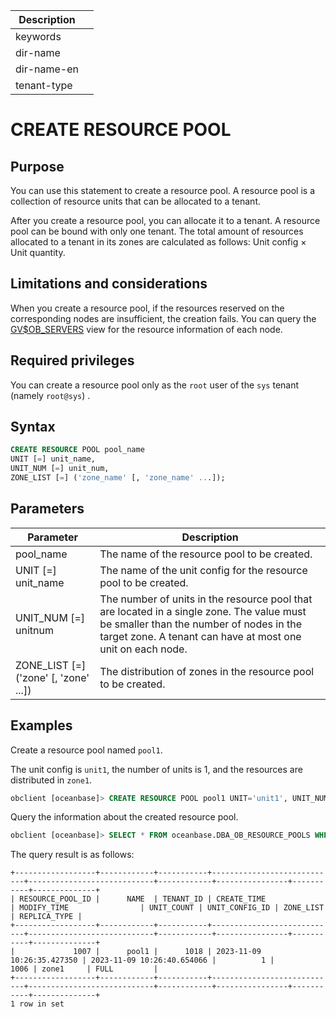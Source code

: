 | Description   |                 |
|---------------|-----------------|
| keywords      |                 |
| dir-name      |                 |
| dir-name-en   |                 |
| tenant-type   |                 |

# CREATE RESOURCE POOL

## Purpose

You can use this statement to create a resource pool. A resource pool is a collection of resource units that can be allocated to a tenant.

After you create a resource pool, you can allocate it to a tenant. A resource pool can be bound with only one tenant. The total amount of resources allocated to a tenant in its zones are calculated as follows: Unit config × Unit quantity.

## Limitations and considerations

When you create a resource pool, if the resources reserved on the corresponding nodes are insufficient, the creation fails. You can query the [GV$OB_SERVERS](../../../700.system-views/300.system-view-of-sys-tenant/300.performance-view-of-sys-tenant/3200.gv-ob_servers-of-sys-tenant.md) view for the resource information of each node.

## Required privileges

You can create a resource pool only as the `root` user of the `sys` tenant (namely `root@sys`) .

## Syntax

```sql
CREATE RESOURCE POOL pool_name
UNIT [=] unit_name,
UNIT_NUM [=] unit_num,
ZONE_LIST [=] ('zone_name' [, 'zone_name' ...]);
```

## Parameters

| **Parameter** | **Description** |
|-------------------------------------------|---------------------------------------------------------------|
| pool_name | The name of the resource pool to be created.  |
| UNIT \[=\] unit_name | The name of the unit config for the resource pool to be created.  |
| UNIT_NUM \[=\] unitnum | The number of units in the resource pool that are located in a single zone. The value must be smaller than the number of nodes in the target zone. A tenant can have at most one unit on each node.  |
| ZONE_LIST \[=\] ('zone' \[, 'zone' ...\]) | The distribution of zones in the resource pool to be created.  |

## Examples

Create a resource pool named `pool1`.

The unit config is `unit1`, the number of units is 1, and the resources are distributed in `zone1`.

```sql
obclient [oceanbase]> CREATE RESOURCE POOL pool1 UNIT='unit1', UNIT_NUM=1, ZONE_LIST=('zone1');
```

Query the information about the created resource pool.

```sql
obclient [oceanbase]> SELECT * FROM oceanbase.DBA_OB_RESOURCE_POOLS WHERE NAME='pool1';
```

The query result is as follows:

```shell
+------------------+------------+-----------+----------------------------+----------------------------+------------+----------------+-----------+--------------+
| RESOURCE_POOL_ID |      NAME  | TENANT_ID | CREATE_TIME                | MODIFY_TIME                | UNIT_COUNT | UNIT_CONFIG_ID | ZONE_LIST | REPLICA_TYPE |
+------------------+------------+-----------+----------------------------+----------------------------+------------+----------------+-----------+--------------+
|             1007 |      pool1 |      1018 | 2023-11-09 10:26:35.427350 | 2023-11-09 10:26:40.654066 |          1 |           1006 | zone1     | FULL         |
+------------------+------------+-----------+----------------------------+----------------------------+------------+----------------+-----------+--------------+
1 row in set
```
